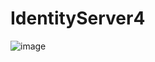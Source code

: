 # IdentityServer4
![image](https://user-images.githubusercontent.com/87822546/204816103-ca005613-16c6-4f24-8d81-abe23f268ef1.png)
